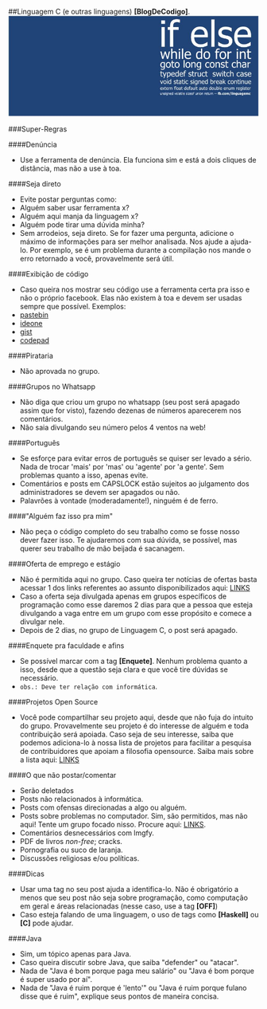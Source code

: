 ##Linguagem C (e outras linguagens) **[BlogDeCodigo]**.
![Capa do grupo no facebook](Imagens/Capa.jpg)

###Super-Regras

####Denúncia
- Use a ferramenta de denúncia. Ela funciona sim e está a dois cliques de distância, mas não a use à toa.

####Seja direto
- Evite postar perguntas como:
 - Alguém saber usar ferramenta x?
 - Alguém aqui manja da linguagem x?
 - Alguém pode tirar uma dúvida minha?
- Sem arrodeios, seja direto. Se for fazer uma pergunta, adicione o máximo de informações para ser melhor analisada. Nos ajude a ajuda-lo. Por exemplo, se é um problema durante a compilação nos mande o erro retornado a você, provavelmente será útil.

####Exibição de código
- Caso queira nos mostrar seu código use a ferramenta certa pra isso e não o próprio facebook. Elas não existem à toa e devem ser usadas sempre que possível. Exemplos:
 - [pastebin](http://pastebin.com/)
 - [ideone](https://ideone.com/)
 - [gist](https://gist.github.com/)
 - [codepad](https://http://codepad.org/)

####Pirataria
- Não aprovada no grupo.

####Grupos no Whatsapp
- Não diga que criou um grupo no whatsapp (seu post será apagado assim que for visto), fazendo dezenas de números aparecerem nos comentários.
- Não saia divulgando seu número pelos 4 ventos na web!

####Português
- Se esforçe para evitar erros de português se quiser ser levado a sério. Nada de trocar 'mais' por 'mas' ou 'agente' por 'a gente'. Sem problemas quanto a isso, apenas evite.
- Comentários e posts em CAPSLOCK estão sujeitos ao julgamento dos administradores se devem ser apagados ou não.
- Palavrões à vontade (moderadamente!), ninguém é de ferro.

####"Alguém faz isso pra mim"
- Não peça o código completo do seu trabalho como se fosse nosso dever fazer isso. Te ajudaremos com sua dúvida, se possível, mas querer seu trabalho de mão beijada é sacanagem.

####Oferta de emprego e estágio
- Não é permitida aqui no grupo. Caso queira ter notícias de ofertas basta acessar 1 dos links referentes ao assunto disponibilizados aqui: [LINKS](LINKS.md)
- Caso a oferta seja divulgada apenas em grupos específicos de programação como esse daremos 2 dias para que a pessoa que esteja divulgando a vaga entre em um grupo com esse propósito e comece a divulgar nele.
- Depois de 2 dias, no grupo de Linguagem C, o post será apagado.

####Enquete pra faculdade e afins
- Se possível marcar com a tag **[Enquete]**. Nenhum problema quanto a isso, desde que a questão seja clara e que você tire dúvidas se necessário.
- ```obs.: Deve ter relação com informática```.

####Projetos Open Source
- Você pode compartilhar seu projeto aqui, desde que não fuja do intuito do grupo. Provavelmente seu projeto é do interesse de alguém e toda contribuição será apoiada. Caso seja de seu interesse, saiba que podemos adiciona-lo à nossa lista de projetos para facilitar a pesquisa de contribuidores que apoiam a filosofia opensource. Saiba mais sobre a lista aqui: [LINKS](LINKS.md)

####O que não postar/comentar
- Serão deletados
 - Posts não relacionados à informática.
 - Posts com ofensas direcionadas a algo ou alguém.
 - Posts sobre problemas no computador. Sim, são permitidos, mas não aqui! Tente um grupo focado nisso. Procure aqui: [LINKS](LINKS.md).
 - Comentários desnecessários com lmgfy.
 - PDF de livros _non-free_; cracks.
 - Pornografia ou suco de laranja.
 - Discussões religiosas e/ou políticas.

####Dicas
- Usar uma tag no seu post ajuda a identifica-lo. Não é obrigatório a menos que seu post não seja sobre programação, como computação em geral e áreas relacionadas (nesse caso, use a tag **[OFF]**)
- Caso esteja falando de uma linguagem, o uso de tags como **[Haskell]** ou **[C]** pode ajudar.

####Java
- Sim, um tópico apenas para Java.
 - Caso queira discutir sobre Java, que saiba "defender" ou "atacar".
 - Nada de "Java é bom porque paga meu salário" ou "Java é bom porque é super usado por aí".
 - Nada de "Java é ruim porque é 'lento'" ou "Java é ruim porque fulano disse que é ruim", explique seus pontos de maneira concisa.